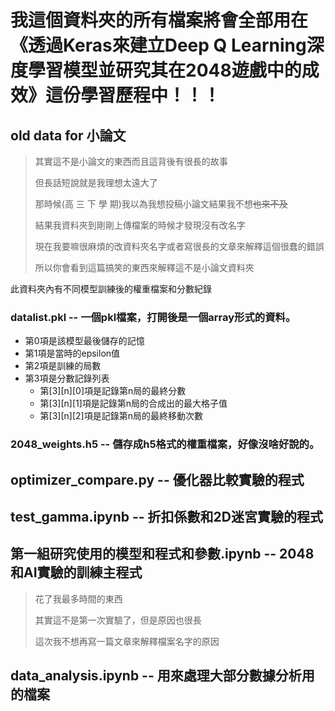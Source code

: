 # 我這個資料夾的所有檔案將會全部用在《透過Keras來建立Deep Q Learning深度學習模型並研究其在2048遊戲中的成效》這份學習歷程中！！！

## old data for 小論文
> 其實這不是小論文的東西而且這背後有很長的故事
> 
> 但長話短說就是我理想太遠大了
> 
> 那時候(高 三 下 學 期)我以為我想投稿小論文結果我不想~~也來不及~~
> 
> 結果我資料夾到剛剛上傳檔案的時候才發現沒有改名字
> 
> 現在我要嘛很麻煩的改資料夾名字或者寫很長的文章來解釋這個很蠢的錯誤
> 
> 所以你會看到這篇搞笑的東西來解釋這不是小論文資料夾

此資料夾內有不同模型訓練後的權重檔案和分數紀錄
### datalist.pkl -- 一個pkl檔案，打開後是一個array形式的資料。
* 第0項是該模型最後儲存的記憶
* 第1項是當時的epsilon值
* 第2項是訓練的局數
* 第3項是分數記錄列表
  * 第[3][n][0]項是記錄第n局的最終分數
  * 第[3][n][1]項是記錄第n局的合成出的最大格子值
  * 第[3][n][2]項是記錄第n局的最終移動次數

### 2048_weights.h5 -- 儲存成h5格式的權重檔案，好像沒啥好說的。

## optimizer_compare.py -- 優化器比較實驗的程式

## test_gamma.ipynb -- 折扣係數和2D迷宮實驗的程式

## 第一組研究使用的模型和程式和參數.ipynb -- 2048和AI實驗的訓練主程式

>花了我最多時間的東西
>
>其實這不是第一次實驗了，但是原因也很長
>
>這次我不想再寫一篇文章來解釋檔案名字的原因

## data_analysis.ipynb -- 用來處理大部分數據分析用的檔案
